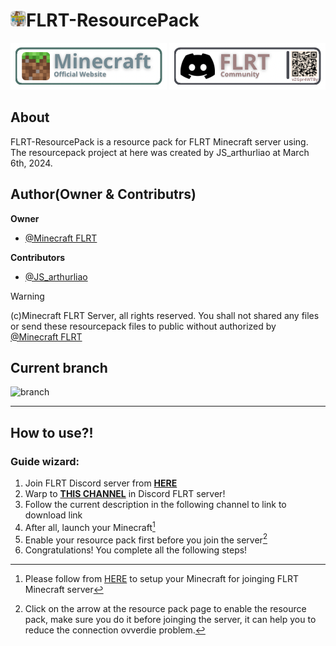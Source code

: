 # <img src="temporary/emojis/FLRT.png" width="25" height="25"/>FLRT-ResourcePack
[![Minecraft](temporary/emojis/Minecraft.png)](https://www.minecraft.net) [![Discord](temporary/emojis/Discord.png)](https://discord.com/invite/vZGpr4WTBy)

## About
FLRT-ResourcePack is a resource pack for FLRT Minecraft server using.
The resourcepack project at here was created by JS_arthurliao at March 6th, 2024.

## Author(Owner  & Contributrs)
**Owner**
* [@Minecraft FLRT](https://github.com/MC-FLRT)

**Contributors**
* [@JS_arthurliao](https://github.com/JSarthurliao)

> [!WARNING]
> (c)Minecraft FLRT Server, all rights reserved.
> You shall not shared any files or send these resourcepack files to public without authorized by [@Minecraft FLRT](https://github.com/MC-FLRT)

## Current branch
![branch](https://img.shields.io/badge/Branch-master-EFB032.svg)
___
## How to use?!
### Guide wizard:
1. Join FLRT Discord server from [**HERE**](https://discord.com/invite/vZGpr4WTBy)
2. Warp to [**THIS CHANNEL**](https://discord.com/channels/1059729297365008404/1125442238734930071) in Discord FLRT server!
3. Follow the current description in the following channel to link to download link
4. After all, launch your Minecraft[^1]
5. Enable your resource pack first before you join the server[^2]
6. Congratulations! You complete all the following steps!

[^1]:  Please follow from [HERE](https://discord.com/channels/1059729297365008404/1125442391034306652) to setup your Minecraft for joinging FLRT Minecraft server  
[^2]: Click on the arrow at the resource pack page to enable the resource pack, make sure you do it before joinging the server, it can help you to reduce the connection ovverdie problem.
